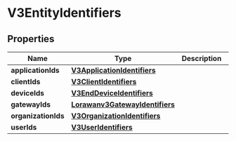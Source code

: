 
# V3EntityIdentifiers

## Properties
Name | Type | Description | Notes
------------ | ------------- | ------------- | -------------
**applicationIds** | [**V3ApplicationIdentifiers**](V3ApplicationIdentifiers.md) |  |  [optional]
**clientIds** | [**V3ClientIdentifiers**](V3ClientIdentifiers.md) |  |  [optional]
**deviceIds** | [**V3EndDeviceIdentifiers**](V3EndDeviceIdentifiers.md) |  |  [optional]
**gatewayIds** | [**Lorawanv3GatewayIdentifiers**](Lorawanv3GatewayIdentifiers.md) |  |  [optional]
**organizationIds** | [**V3OrganizationIdentifiers**](V3OrganizationIdentifiers.md) |  |  [optional]
**userIds** | [**V3UserIdentifiers**](V3UserIdentifiers.md) |  |  [optional]



